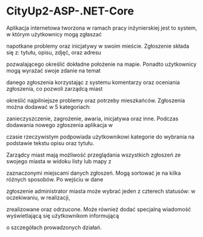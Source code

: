 # CityUp2-ASP-.NET-Core
Aplikacja internetowa tworzona w ramach pracy inżynierskiej jest to system, w którym użytkownicy mogą zgłaszać 

napotkane problemy oraz inicjatywy w swoim mieście. Zgłoszenie składa się z: tytułu, opisu, zdjęć, oraz adresu 

pozwalającego określić dokładne położenie na mapie. Ponadto użytkownicy mogą wyrażać swoje zdanie na temat 

danego zgłoszenia korzystając z systemu komentarzy oraz oceniania zgłoszenia, co pozwoli zarządcą miast 

określić najpilniejsze problemy oraz potrzeby mieszkańców. Zgłoszenia można dodawać w 5 kategoriach: 

zanieczyszczenie, zagrożenie, awaria, inicjatywa oraz inne. Podczas dodawania nowego zgłoszenia aplikacja w 

czasie rzeczywistym podpowiada użytkownikowi kategorie do wybrania na podstawie tekstu opisu oraz tytułu. 	

Zarządcy miast mają możliwość przeglądania wszystkich zgłoszeń ze swojego miasta w widoku listy lub mapy z 

zaznaczonymi miejscami danych zgłoszeń. Mogą sortować je na kilka różnych sposobów. Po wejściu w dane 

zgłoszenie administrator miasta może wybrać jeden z czterech statusów: w oczekiwaniu, w realizacji, 

zrealizowane oraz odrzucone. Może również dodać specjalną wiadomość wyświetlającą się użytkownikom informującą 

o szczegółach prowadzonych działań.
